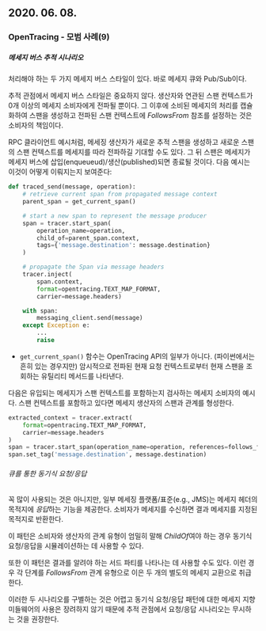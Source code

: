 ## 2020. 06. 08.

### OpenTracing - 모범 사례(9)

##### 메세지 버스 추적 시나리오

처리해야 하는 두 가지 메세지 버스 스타일이 있다. 바로 메세지 큐와 Pub/Sub이다.

추적 관점에서 메세지 버스 스타일은 중요하지 않다. 생산자와 연관된 스팬 컨텍스트가 0개 이상의 메세지 소비자에게 전파될 뿐이다. 그 이후에 소비된 메세지의 처리를 캡슐화하여 스팬을 생성하고 전파된 스팬 컨텍스트에 *FollowsFrom* 참조를 설정하는 것은 소비자의 책임이다. 

RPC 클라이언트 예시처럼, 메세징 생산자가 새로운 추적 스팬을 생성하고 새로운 스팬의 스팬 컨텍스트를 메세지를 따라 전파하길 기대할 수도 있다. 그 뒤 스팬은 메세지가 메세지 버스에 삽입(enqueueud)/생산(published)되면 종료될 것이다. 다음 예시는 이것이 어떻게 이뤄지는지 보여준다:

```python
def traced_send(message, operation):
    # retrieve current span from propagated message context
    parent_span = get_current_span()

    # start a new span to represent the message producer
    span = tracer.start_span(
        operation_name=operation,
        child_of=parent_span.context,
        tags={'message.destination': message.destination}
    )

    # propagate the Span via message headers
    tracer.inject(
        span.context,
        format=opentracing.TEXT_MAP_FORMAT,
        carrier=message.headers)

    with span:
        messaging_client.send(message)
    except Exception e:
        ...
        raise
```

* `get_current_span()` 함수는 OpenTracing API의 일부가 아니다. (파이썬에서는 흔히 있는 경우지만) 암시적으로 전파된 현재 요청 컨텍스트로부터 현재 스팬을 조회하는 유틸리티 메서드를 나타낸다.

다음은 유입되는 메세지가 스팬 컨텍스트를 포함하는지 검사하는 메세지 소비자의 예시다. 스팬 컨텍스트를 포함하고 있다면 메세지 생산자의 스팬과 관계를 형성한다.

```python
extracted_context = tracer.extract(
    format=opentracing.TEXT_MAP_FORMAT,
    carrier=message.headers
)
span = tracer.start_span(operation_name=operation, references=follows_from(extracted_context))
span.set_tag('message.destination', message.destination)
```

###### 큐를 통한 동기식 요청/응답

꼭 많이 사용되는 것은 아니지만, 일부 메세징 플랫폼/표준(e.g., JMS)는 메세지 헤더의 목적지에 *응답*하는 기능을 제공한다. 소비자가 메세지를 수신하면 결과 메세지를 지정된 목적지로 반환한다.

이 패턴은 소비자와 생산자의 관계 유형이 엄밀히 말해 *ChildOf*여야 하는 경우 동기식 요청/응답을 시뮬레이션하는 데 사용할 수 있다.

또한 이 패턴은 결과를 알려야 하는 서드 파티를 나타나는 데 사용할 수도 있다. 이런 경우 각 단계를 *FollowsFrom* 관계 유형으로 이은 두 개의 별도의 메세지 교환으로 취급한다.

이러한 두 시나리오를 구별하는 것은 어렵고 동기식 요청/응답 패턴에 대한 메세지 지향 미들웨어의 사용은 장려하지 않기 때문에 추적 관점에서 요청/응답 시나리오는 무시하는 것을 권장한다.



